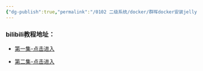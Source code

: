 ```yaml
---
{"dg-publish":true,"permalink":"/0102 二级系统/docker/群晖docker安装jellyfin影视系统/","dgPassFrontmatter":true,"noteIcon":""}
---
```



### bilibili教程地址：

* [第一集-点击进入](https://www.bilibili.com/video/BV16u411177n/?spm_id_from=333.999.0.0)

* [第二集-点击进入](https://www.bilibili.com/video/BV1Gt4y1x7GQ/?spm_id_from=333.999.0.0)


